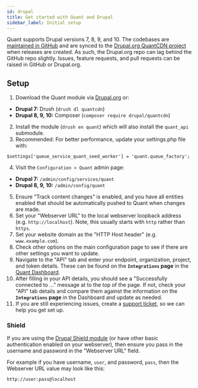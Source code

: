 ```yaml
---
id: drupal
title: Get started with Quant and Drupal
sidebar_label: Initial setup
---
```


Quant supports Drupal versions 7, 8, 9, and 10. The codebases are [maintained in GitHub](https://www.github.com/quantcdn/drupal) and are synced to the [Drupal.org QuantCDN project](https://www.drupal.org/project/quantcdn) when releases are created. As such, the Drupal.org repo can lag behind the GitHub repo slightly. Issues, feature requests, and pull requests can be raised in GitHub or Drupal.org.

## Setup

1. Download the Quant module via [Drupal.org](https://drupal.org/project/quantcdn) or:
- **Drupal 7:** Drush (`drush dl quantcdn`)
- **Drupal 8, 9, 10:** Composer (`composer require drupal/quantcdn`)
2. Install the module (`drush en quant`) which will also install the `quant_api` submodule.
3. Recommended: For better performance, update your settings.php file with:

```
$settings['queue_service_quant_seed_worker'] = 'quant.queue_factory';
```

4. Visit the `Configuration > Quant` admin page:
- **Drupal 7:** `/admin/config/services/quant`
- **Drupal 8, 9, 10:** `/admin/config/quant`
5. Ensure "Track content changes" is enabled, and you have all entities enabled that should be automatically pushed to Quant when changes are made.
6. Set your "Webserver URL" to the local webserver loopback address (e.g. `http://localhost`). Note, this usually starts with `http` rather than `https`.
7. Set your website domain as the "HTTP Host header" (e.g. `www.example.com`).
8. Check other options on the main configuration page to see if there are other settings you want to update.
9. Navigate to the "API" tab and enter your endpoint, organization, project, and token details. These can be found on the **`Integrations` page** in the [Quant Dashboard](/docs/dashboard/get-started).
10. After filling in your API details, you should see a "Successfully connected to ..." message at to the top of the page. If not, check your "API" tab details and compare them against the information on the **`Integrations` page** in the Dashboard and update as needed.
11. If you are still experiencing issues, create a [support ticket](https://support.quantcdn.io/), so we can help you get set up.

### Shield

If you are using the [Drupal Shield module](https://www.drupal.org/project/shield) (or have other basic authentication enabled on your webserver), then ensure you pass in the username and password in the "Webserver URL" field.

For example if you have username, `user`, and password, `pass`, then the Webserver URL value may look like this:

```
http://user:pass@localhost
```
